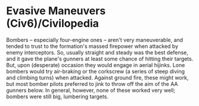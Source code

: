 # Evasive Maneuvers (Civ6)/Civilopedia

Bombers – especially four-engine ones – aren't very maneuverable, and tended to trust to the formation's massed firepower when attacked by enemy interceptors. So, usually straight and steady was the best defense, and it gave the plane's gunners at least some chance of hitting their targets. But, upon (desperate) occasion they would engage in aerial hijinks. Lone bombers would try air-braking or the corkscrew (a series of steep diving and climbing turns) when attacked. Against ground fire, these might work, but most bomber pilots preferred to jink to throw off the aim of the AA gunners below. In general, however, none of these worked very well; bombers were still big, lumbering targets.